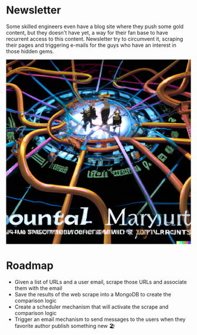 # Newsletter

Some skilled engineers even have a blog site where they push some gold content, but they doesn't have yet, a way for their fan base to have recurrent access to this content. Newsletter try to circumvent it, scraping their pages and triggering e-mails for the guys who have an interest in those hidden gems.

![newsletter](./assets/newsletter.png)



# Roadmap

- Given a list of URLs and a user email, scrape those URLs and associate them with the email
- Save the results of the web scrape into a MongoDB to create the comparison logic
- Create a scheduler mechanism that will activate the scrape and comparison logic
- Trigger an email mechanism to send messages to the users when they favorite author publish something new 🏖️
